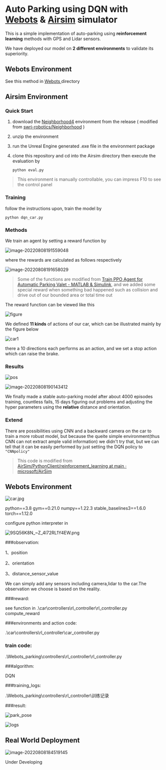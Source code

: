 # Auto Parking using DQN with [Webots](https://www.cyberbotics.com/) & [Airsim](https://microsoft.github.io/AirSim/) simulator

This is a simple implementation of auto-parking using **reinforcement learning** methods with GPS and Lidar sensors.

We have deployed our model on **2 different environments** to validate its superiority.

## Webots Environment

See this method in [Webots ](https://github.com/Huang-Shijie-SDUWH/Reinforcement_Learning_Auto_Parking/tree/master/Webots) directory

## Airsim Environment

### Quick Start

1. download the [Neighborhood4](https://github.com/Huang-Shijie-SDUWH/Reinforcement_Learning_Auto_Parking/releases/download/1.0/Neighborhood4.zip)  environment from the release ( modified from [swri-robotics/Neighborhood](https://github.com/swri-robotics/Neighborhood) )

2. unzip the environment

3. run the Unreal Engine generated .exe file in the environment package

4. clone this repository and cd into the Airsim directory then execute the evaluation by 

   ```shell
   python eval.py
   ```

> This environment is manually controllable, you can impress F10 to see the control panel

### Training

follow the instructions upon, train the model by

```
python dqn_car.py
```



### Methods

We train an agent by setting a reward function by

![image-20220808191559048](https://s2.loli.net/2022/08/08/lo46cOyn8LjbPUs.png)

where the rewards are calculated as follows respectively

![image-20220808191658029](https://s2.loli.net/2022/08/08/5NOvxcZRfakndIQ.png)

> Some of the functions are modified from [Train PPO Agent for Automatic Parking Valet - MATLAB & Simulink](https://www.mathworks.com/help/releases/R2020b/reinforcement-learning/ug/train-ppo-agent-for-automatic-parking-valet.html), and we added some special reward when something bad happened such as collision and drive out of our bounded area or total time out

The reward function can be viewed like this

![figure](https://s2.loli.net/2022/08/08/lGfXLVu6N3UdeFm.png)

We defined **11 kinds** of actions of our car, which can be illustrated mainly by the figure below

![car1](https://s2.loli.net/2022/08/08/f2X6hp8WJwzVRbc.png)

there a 10 directions each performs as an action, and we set a stop action which can raise the brake.

### Results

![pos](https://s2.loli.net/2022/08/08/BtMD3271esLaqCd.png)

![image-20220808190143412](https://s2.loli.net/2022/08/08/oibEIgYzO2vR6aV.png)

We finally made a stable auto-parking model after about 4000 episodes training, countless fails, 15 days figuring out problems and adjusting the hyper parameters using the **relative** distance and orientation.

### Extend

There are possibilities using CNN and a backward camera on the car to train a more robust model, but because the queite simple environment(thus CNN can not extract ample valid information) we didn't try that, but we can tell that it can be easily performed by just setting the DQN policy to `"CNNpolicy"` 

> This code is modified from [AirSim/PythonClient/reinforcement_learning at main · microsoft/AirSim](https://github.com/Microsoft/AirSim/tree/main/PythonClient/reinforcement_learning)


## Webots Environment
![car.jpg](https://s2.loli.net/2022/08/08/lhq6tCi5SfzdcNp.jpg)

python==3.8
gym==0.21.0
numpy==1.22.3
stable_baselines3==1.6.0
torch==1.12.0


configure python interpreter in 

![9SQ56K8N_~Z_4I72RL1Y4EW.png](https://s2.loli.net/2022/08/08/EOfteQJKZNPxIS9.png)

###observation:

1、position

2、orientation

3、distance_sensor_value

We can simply add any sensors including camera,lidar to the car.The observation we choose is based on the reality.

###reward:

see function in .\car\controllers\rl_controller\rl_controller.py  compute_reward

###environments and action code:

.\car\controllers\rl_controller\car_controller.py

### train code:

.\Webots_parking\controllers\rl_controller\rl_controller.py

###algorithm:

DQN

###training_logs:

.\Webots_parking\controllers\rl_controller\训练记录

###result:

![park_pose](https://s2.loli.net/2022/08/08/Xfh5UTtqwIomk3a.png)

![logs](https://s2.loli.net/2022/08/08/mUc8kNtgsLxKnoR.png)

## Real World Deployment

![image-20220808184519145](https://s2.loli.net/2022/08/08/gdAkiKp8xYNf1zU.png)

Under Developing
